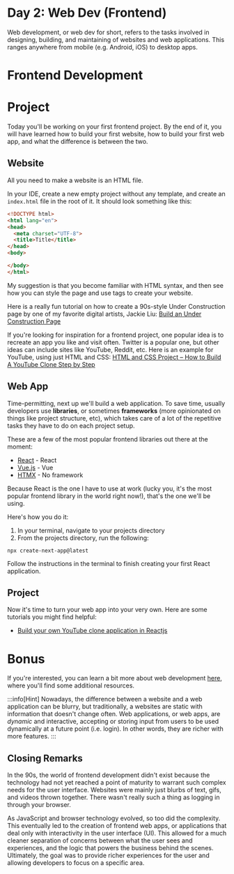 # Day 2: Web Dev (Frontend)

Web development, or web dev for short, refers to the tasks involved in designing, building, and maintaining of websites and web applications. This ranges anywhere from mobile (e.g. Android, iOS) to desktop apps.

# Frontend Development


# Project

Today you'll be working on your first frontend project. By the end of it, you will have learned how to build your first website, how to build your first web app, and what the difference is between the two.


## Website

All you need to make a website is an HTML file.

In your IDE, create a new empty project without any template, and create an `index.html` file in the root of it. It should look something like this:

```html
<!DOCTYPE html>
<html lang="en">
<head>
  <meta charset="UTF-8">
  <title>Title</title>
</head>
<body>

</body>
</html>

```

My suggestion is that you become familiar with HTML syntax, and then see how you can style the page and use tags to create your website.

Here is a really fun tutorial on how to create a 90s-style Under Construction page by one of my favorite digital artists, Jackie Liu:  [Build an Under Construction Page](https://www.zinesbyjackie.com/activities/build-an-under-construction-page)

If you're looking for inspiration for a frontend project, one popular idea is to recreate an app you like and visit often. Twitter is a popular one, but other ideas can include sites like YouTube, Reddit, etc. Here is an example for YouTube, using just HTML and CSS: [HTML and CSS Project – How to Build A YouTube Clone Step by Step](https://www.freecodecamp.org/news/how-to-build-a-website-with-html-and-css-step-by-step/)


## Web App

Time-permitting, next up we'll build a web application. To save time, usually developers use **libraries**, or sometimes **frameworks** (more opinionated on things like project structure, etc), which takes care of a lot of the repetitive tasks they have to do on each project setup.

These are a few of the most popular frontend libraries out there at the moment:

- [React](https://react.dev/) - React
- [Vue.js](https://vuejs.org/) - Vue
- [HTMX](https://htmx.org) - No framework

Because React is the one I have to use at work (lucky you, it's the most popular frontend library in the world right now!), that's the one we'll be using.

Here's how you do it:

1. In your terminal, navigate to your projects directory
2. From the projects directory, run the following:

```shell
npx create-next-app@latest
```

Follow the instructions in the terminal to finish creating your first React application.

## Project
Now it's time to turn your web app into your very own.  Here are some tutorials you might find helpful:

- [Build your own YouTube clone application in Reactjs](https://www.youtube.com/watch?v=FHTbsZEJspU)


# Bonus

If you're interested, you can learn a bit more about web development [here](../../dev-notes/web-dev), where you'll find some additional resources.


:::info[Hint]
Nowadays, the difference between a website and a web application can be blurry, but traditionally, a websites are static with information that doesn't change often. Web applications, or web apps, are _dynamic_ and interactive, accepting or storing input from users to be used dynamically at a future point (i.e. login). In other words, they are richer with more features.
:::

## Closing Remarks

In the 90s, the world of frontend development didn't exist because the technology had not yet reached a point of maturity to warrant such complex needs for the user interface. Websites were mainly just blurbs of text, gifs, and videos thrown together. There wasn't really such a thing as logging in through your browser.

As JavaScript and browser technology evolved, so too did the complexity. This eventually led to the creation of frontend web apps, or applications that deal only with interactivity in the user interface (UI). This allowed for a much cleaner separation of concerns between what the user sees and experiences, and the logic that powers the business behind the scenes. Ultimately, the goal was to provide richer experiences for the user and allowing developers to focus on a specific area.

